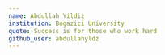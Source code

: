 ```yaml
---
name: Abdullah Yildiz
institution: Bogazici University
quote: Success is for those who work hard
github_user: abdullahyldz
---
```

